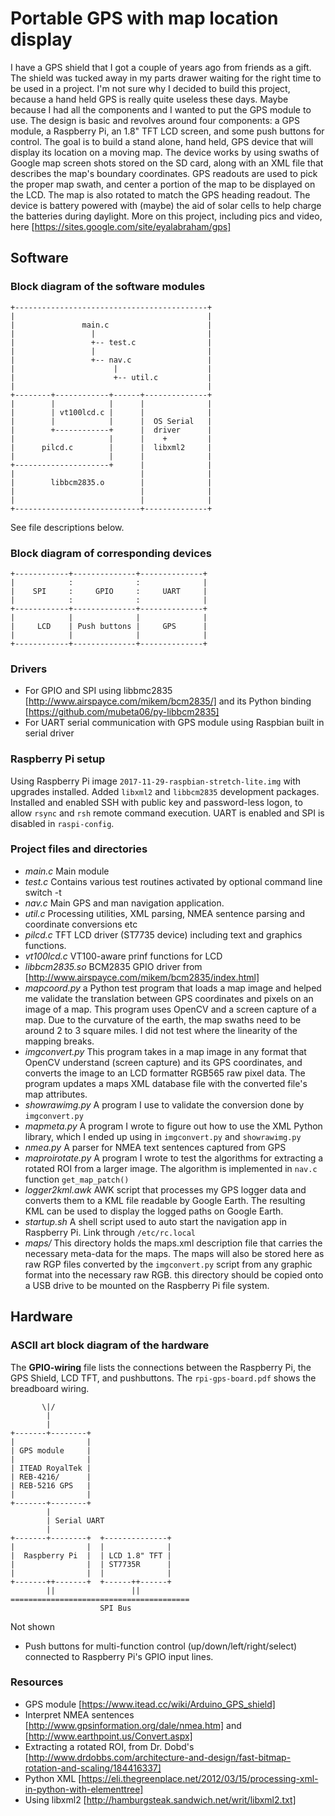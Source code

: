 # Portable GPS with map location display
I have a GPS shield that I got a couple of years ago from friends as a gift. The shield was tucked away in my parts drawer waiting for the right time to be used in a project. I'm not sure why I decided to build this project, because a hand held GPS is really quite useless these days. Maybe because I had all the components and I wanted to put the GPS module to use.
The design is basic and revolves around four components: a GPS module, a Raspberry Pi, an 1.8" TFT LCD screen, and some push buttons for control. The goal is to build a stand alone, hand held, GPS device that will display its location on a moving map.
The device works by using swaths of Google map screen shots stored on the SD card, along with an XML file that describes the map's boundary coordinates. GPS readouts are used to pick the proper map swath, and center a portion of the map to be displayed on the LCD. The map is also rotated to match the GPS heading readout.
The device is battery powered with (maybe) the aid of solar cells to help charge the batteries during daylight.
More on this project, including pics and video, here [https://sites.google.com/site/eyalabraham/gps]
## Software
### Block diagram of the software modules

    +-------------------------------------------+
    |                                           |
    |               main.c                      |
    |                 |                         |
    |                 +-- test.c                |
    |                 |                         |
    |                 +-- nav.c                 |
    |                      |                    |
    |                      +-- util.c           |
    |                                           |
    +--------+------------+------+--------------+ 
    |        |            |      |              |
    |        | vt100lcd.c |      |              |
    |        |            |      |  OS Serial   |
    |        +------------+      |  driver      |
    |                     |      |    +         |
    |      pilcd.c        |      |  libxml2     |
    |                     |      |              |
    +---------------------+      |              |
    |                            |              |
    |        libbcm2835.o        |              |
    |                            |              |
    |                            |              |
    +----------------------------+--------------+

See file descriptions below.

### Block diagram of corresponding devices

    +------------+--------------+--------------+
    |            :              :              |
    |    SPI     :     GPIO     :     UART     |
    |            :              :              |
    +------------+--------------+--------------+
    |            |              |              |
    |     LCD    | Push buttons |     GPS      |
    |            |              |              |
    +------------+--------------+--------------+

### Drivers
* For GPIO and SPI using libbmc2835 [http://www.airspayce.com/mikem/bcm2835/] and its Python binding [https://github.com/mubeta06/py-libbcm2835]
* For UART serial communication with GPS module using Raspbian built in serial driver

### Raspberry Pi setup
Using Raspberry Pi image `2017-11-29-raspbian-stretch-lite.img` with upgrades installed.
Added `libxml2` and `libbcm2835` development packages.
Installed and enabled SSH with public key and password-less logon, to allow `rsync` and `rsh` remote command execution.
UART is enabled and SPI is disabled in `raspi-config`.

### Project files and directories
- *main.c* Main module
- *test.c* Contains various test routines activated by optional command line switch -t <num>
- *nav.c* Main GPS and man navigation application.
- *util.c* Processing utilities, XML parsing, NMEA sentence parsing and coordinate conversions etc
- *pilcd.c* TFT LCD driver (ST7735 device) including text and graphics functions.
- *vt100lcd.c* VT100-aware prinf functions for LCD
- *libbcm2835.so* BCM2835 GPIO driver from [http://www.airspayce.com/mikem/bcm2835/index.html]
- *mapcoord.py* a Python test program that loads a map image and helped me validate the translation between GPS coordinates and pixels on an image of a map. This program uses OpenCV and a screen capture of a map. Due to the curvature of the earth, the map swaths need to be around 2 to 3 square miles. I did not test where the linearity of the mapping breaks.
- *imgconvert.py* This program takes in a map image in any format that OpenCV understand (screen capture) and its GPS coordinates, and converts the image to an LCD formatter RGB565 raw pixel data. The program updates a maps XML database file with the converted file's map attributes.
- *showrawimg.py* A program I use to validate the conversion done by `imgconvert.py`
- *mapmeta.py* A program I wrote to figure out how to use the XML Python library, which I ended up using in `imgconvert.py` and `showrawimg.py`
- *nmea.py* A parser for NMEA text sentences captured from GPS
- *maproirotate.py* A program I wrote to test the algorithms for extracting a rotated ROI from a larger image. The algorithm is implemented in `nav.c` function `get_map_patch()` 
- *logger2kml.awk* AWK script that processes my GPS logger data and converts them to a KML file readable by Google Earth. The resulting KML can be used to display the logged paths on Google Earth.
- *startup.sh* A shell script used to auto start the navigation app in Raspberry Pi. Link through `/etc/rc.local`
- *maps/*  This directory holds the maps.xml description file that carries the necessary meta-data for the maps. The maps will also be stored here as raw RGP files converted by the `imgconvert.py` script from any graphic format into the necessary raw RGB. this directory should be copied onto a USB drive to be mounted on the Raspberry Pi file system.

## Hardware
### ASCII art block diagram of the hardware

The **GPIO-wiring** file lists the connections between the Raspberry Pi, the GPS Shield, LCD TFT, and pushbuttons. The `rpi-gps-board.pdf` shows the breadboard wiring.

           \|/
            |
            |
    +-------+--------+
    |                |
    | GPS module     |
    |                |
    | ITEAD RoyalTek |
    | REB-4216/      |
    | REB-5216 GPS   |
    |                |
    +-------+--------+
            |
            | Serial UART
            |
    +-------+--------+  +--------------+
    |                |  |              |
    |  Raspberry Pi  |  | LCD 1.8" TFT |
    |                |  | ST7735R      |
    |                |  |              |
    +-------++-------+  +------++------+
            ||                 ||
    ========================================
                        SPI Bus
                        
Not shown
* Push buttons for multi-function control (up/down/left/right/select) connected to Raspberry Pi's GPIO input lines.
### Resources
* GPS module [https://www.itead.cc/wiki/Arduino_GPS_shield]
* Interpret NMEA sentences [http://www.gpsinformation.org/dale/nmea.htm] and [http://www.earthpoint.us/Convert.aspx]
* Extracting a rotated ROI, from Dr. Dobd's [http://www.drdobbs.com/architecture-and-design/fast-bitmap-rotation-and-scaling/184416337]
* Python XML [https://eli.thegreenplace.net/2012/03/15/processing-xml-in-python-with-elementtree]
* Using libxml2 [http://hamburgsteak.sandwich.net/writ/libxml2.txt]
